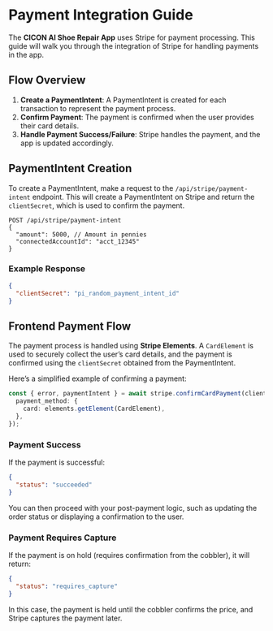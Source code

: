 # Payment Integration Guide

The **CICON AI Shoe Repair App** uses Stripe for payment processing. This guide will walk you through the integration of Stripe for handling payments in the app.

## Flow Overview

1. **Create a PaymentIntent**: A PaymentIntent is created for each transaction to represent the payment process.
2. **Confirm Payment**: The payment is confirmed when the user provides their card details.
3. **Handle Payment Success/Failure**: Stripe handles the payment, and the app is updated accordingly.

## PaymentIntent Creation

To create a PaymentIntent, make a request to the `/api/stripe/payment-intent` endpoint. This will create a PaymentIntent on Stripe and return the `clientSecret`, which is used to confirm the payment.

```http
POST /api/stripe/payment-intent
{
  "amount": 5000, // Amount in pennies
  "connectedAccountId": "acct_12345"
}
```

### Example Response

```json
{
  "clientSecret": "pi_random_payment_intent_id"
}
```

## Frontend Payment Flow

The payment process is handled using **Stripe Elements**. A `CardElement` is used to securely collect the user’s card details, and the payment is confirmed using the `clientSecret` obtained from the PaymentIntent.

Here’s a simplified example of confirming a payment:

```ts
const { error, paymentIntent } = await stripe.confirmCardPayment(clientSecret, {
  payment_method: {
    card: elements.getElement(CardElement),
  },
});
```

### Payment Success

If the payment is successful:

```json
{
  "status": "succeeded"
}
```

You can then proceed with your post-payment logic, such as updating the order status or displaying a confirmation to the user.

### Payment Requires Capture

If the payment is on hold (requires confirmation from the cobbler), it will return:

```json
{
  "status": "requires_capture"
}
```

In this case, the payment is held until the cobbler confirms the price, and Stripe captures the payment later.